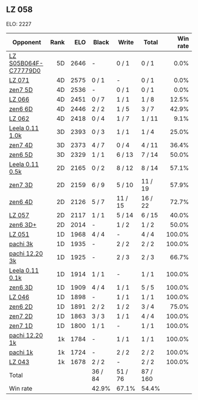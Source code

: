 ## LZ 058 ##

ELO: 2227

Opponent | Rank | ELO | Black | Write | Total | Win rate
---------|-----:|----:|-------|-------|-------|-------:
[LZ S05B064F-C77779D0](LZ%20S05B064F-C77779D0.md) | 5D | 2646 | - | 0 / 1 | 0 / 1 | 0.0%
[LZ 071](LZ%20071.md) | 4D | 2575 | 0 / 1 | - | 0 / 1 | 0.0%
[zen7 5D](zen7%205D.md) | 4D | 2536 | - | 0 / 1 | 0 / 1 | 0.0%
[LZ 066](LZ%20066.md) | 4D | 2451 | 0 / 7 | 1 / 1 | 1 / 8 | 12.5%
[zen6 6D](zen6%206D.md) | 4D | 2446 | 2 / 2 | 1 / 5 | 3 / 7 | 42.9%
[LZ 062](LZ%20062.md) | 4D | 2418 | 0 / 4 | 1 / 7 | 1 / 11 | 9.1%
[Leela 0.11 1.0k](Leela%200.11%201.0k.md) | 3D | 2393 | 0 / 3 | 1 / 1 | 1 / 4 | 25.0%
[zen7 4D](zen7%204D.md) | 3D | 2373 | 4 / 7 | 0 / 4 | 4 / 11 | 36.4%
[zen6 5D](zen6%205D.md) | 3D | 2329 | 1 / 1 | 6 / 13 | 7 / 14 | 50.0%
[Leela 0.11 0.5k](Leela%200.11%200.5k.md) | 2D | 2165 | 0 / 2 | 8 / 12 | 8 / 14 | 57.1%
[zen7 3D](zen7%203D.md) | 2D | 2159 | 6 / 9 | 5 / 10 | 11 / 19 | 57.9%
[zen6 4D](zen6%204D.md) | 2D | 2126 | 5 / 7 | 11 / 15 | 16 / 22 | 72.7%
[LZ 057](LZ%20057.md) | 2D | 2117 | 1 / 1 | 5 / 14 | 6 / 15 | 40.0%
[zen6 3D+](zen6%203D+.md) | 2D | 2014 | - | 1 / 2 | 1 / 2 | 50.0%
[LZ 051](LZ%20051.md) | 1D | 1968 | 4 / 4 | - | 4 / 4 | 100.0%
[pachi 3k](pachi%203k.md) | 1D | 1935 | - | 2 / 2 | 2 / 2 | 100.0%
[pachi 12.20 3k](pachi%2012.20%203k.md) | 1D | 1925 | - | 2 / 3 | 2 / 3 | 66.7%
[Leela 0.11 0.1k](Leela%200.11%200.1k.md) | 1D | 1914 | 1 / 1 | - | 1 / 1 | 100.0%
[zen6 3D](zen6%203D.md) | 1D | 1909 | 4 / 4 | 1 / 1 | 5 / 5 | 100.0%
[LZ 046](LZ%20046.md) | 1D | 1898 | - | 1 / 1 | 1 / 1 | 100.0%
[zen6 2D](zen6%202D.md) | 1D | 1891 | 2 / 2 | 1 / 2 | 3 / 4 | 75.0%
[zen7 2D](zen7%202D.md) | 1D | 1863 | 3 / 3 | 1 / 1 | 4 / 4 | 100.0%
[zen7 1D](zen7%201D.md) | 1D | 1800 | 1 / 1 | - | 1 / 1 | 100.0%
[pachi 12.20 1k](pachi%2012.20%201k.md) | 1k | 1784 | - | 1 / 1 | 1 / 1 | 100.0%
[pachi 1k](pachi%201k.md) | 1k | 1724 | - | 2 / 2 | 2 / 2 | 100.0%
[LZ 043](LZ%20043.md) | 1k | 1678 | 2 / 2 | - | 2 / 2 | 100.0%
Total | | | 36 / 84 | 51 / 76 | 87 / 160 | 
Win rate| | | 42.9% | 67.1% | 54.4% | 
